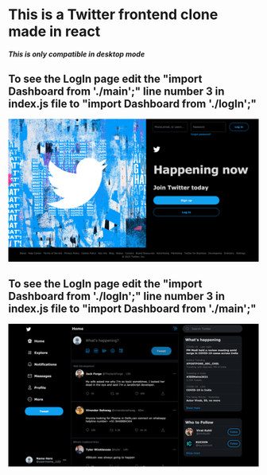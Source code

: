 # This is a Twitter frontend clone made in react

##### This is only compatible in desktop mode

## To see the LogIn page edit the "import Dashboard from './main';" line number 3 in index.js file to "import Dashboard from './logIn';"

![plot](./public/images/logIn.png)

## To see the LogIn page edit the "import Dashboard from './logIn';" line number 3 in index.js file to "import Dashboard from './main';"

![plot](./public/images/Main.png)
